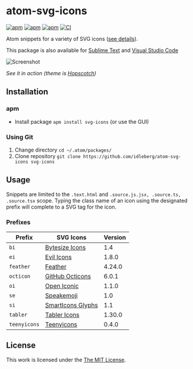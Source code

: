 # atom-svg-icons

[![apm](https://img.shields.io/apm/l/svg-icons.svg?style=flat-square)](https://atom.io/packages/svg-icons)
[![apm](https://img.shields.io/apm/v/svg-icons.svg?style=flat-square)](https://atom.io/packages/svg-icons)
[![apm](https://img.shields.io/apm/dm/svg-icons.svg?style=flat-square)](https://atom.io/packages/svg-icons)
[![CI](https://img.shields.io/github/workflow/status/idleberg/atom-svg-icons/CI?style=flat-square)](https://github.com/idleberg/atom-svg-icons/actions)

Atom snippets for a variety of SVG icons ([see details](https://github.com/idleberg/atom-svg-icons#prefixes)).

This package is also available for [Sublime Text](https://github.com/idleberg/sublime-svg-icons) and [Visual Studio Code](https://github.com/idleberg/vscode-svg-icons)

![Screenshot](https://raw.github.com/idleberg/atom-svg-icons/master/screenshot.gif)

*See it in action (theme is [Hopscotch](https://atom.io/themes/hopscotch))*

## Installation

### apm

* Install package `apm install svg-icons` (or use the GUI)

### Using Git

1. Change directory `cd ~/.atom/packages/`
2. Clone repository `git clone https://github.com/idleberg/atom-svg-icons svg-icons`

## Usage

Snippets are limited to the `.text.html` and `.source.js.jsx, .source.ts, .source.tsx` scope. Typing the class name of an icon using the designated prefix will complete to a SVG tag for the icon.

### Prefixes

| Prefix         | SVG Icons                           | Version |
|----------------|-------------------------------------|---------|
| `bi`           | [Bytesize Icons][bi]                | 1.4     |
| `ei`           | [Evil Icons][ei]                    | 1.8.0   |
| `feather`      | [Feather][feather]                  | 4.24.0  |
| `octicon`      | [GitHub Octicons][octicon]          | 6.0.1   |
| `oi`           | [Open Iconic][oi]                   | 1.1.0   |
| `se`           | [Speakemoji][se]                    | 1.0     |
| `si`           | [SmartIcons Glyphs][si]             | 1.1     |
| `tabler`       | [Tabler Icons][tabler]              | 1.30.0  |
| `teenyicons`   | [Teenyicons][teenyicons]            | 0.4.0   |

## License

This work is licensed under the [The MIT License](LICENSE.md).

[bi]: https://github.com/danklammer/bytesize-icons
[ei]: https://github.com/outpunk/evil-icons
[feather]: https://github.com/colebemis/feather
[octicon]: https://github.com/github/octicons
[oi]: https://github.com/iconic/open-iconic
[se]: https://github.com/rizalrenaldi/speakemoji
[si]: https://github.com/frexy/glyph-iconset
[tabler]: https://github.com/tabler/tabler-icons
[teenyicons]: https://github.com/teenyicons/teenyicons
